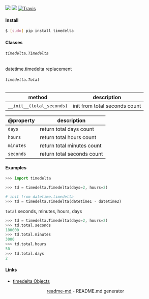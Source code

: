 [![](https://img.shields.io/pypi/pyversions/timedelta.svg?longCache=True)](https://pypi.org/pypi/timedelta/)
[![](https://img.shields.io/pypi/v/timedelta.svg?maxAge=3600)](https://pypi.org/pypi/timedelta/)
[![Travis](https://api.travis-ci.org/looking-for-a-job/timedelta.py.svg?branch=master)](https://travis-ci.org/looking-for-a-job/timedelta.py/)

#### Install
```bash
$ [sudo] pip install timedelta
```

#### Classes

###### `timedelta.Timedelta`

datetime.timedelta replacement

###### `timedelta.Total`

method|description
-|-
`__init__(total_seconds)`|init from total seconds count

@property|description
-|-
`days`|return total days count
`hours`|return total hours count
`minutes`|return total minutes count
`seconds`|return total seconds count

#### Examples
```python
>>> import timedelta

>>> td = timedelta.Timedelta(days=2, hours=2)

# init from datetime.timedelta
>>> td = timedelta.Timedelta(datetime1 - datetime2)
```

`total` seconds, minutes, hours, days
```python
>>> td = timedelta.Timedelta(days=2, hours=2)
>>> td.total.seconds
180000
>>> td.total.minutes
3000
>>> td.total.hours
50
>>> td.total.days
2
```

#### Links
+ [timedelta Objects](https://docs.python.org/3/library/datetime.html#timedelta-objects)

<p align="center"><a href="https://pypi.org/project/readme-md/">readme-md</a> - README.md generator</p>